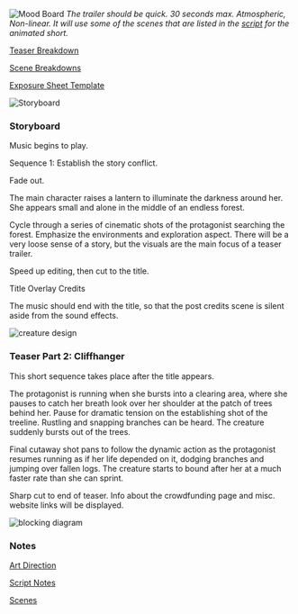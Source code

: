 ![Mood Board](https://github.com/jcongerkallas1/Folkvangr/blob/master/Images/mood_board.jpg)
*The trailer should be quick.  30 seconds max.  Atmospheric, Non-linear.  It will use some of the scenes that are listed in the [script](https://github.com/jcongerkallas1/Folkvangr/blob/master/Documents/script.mb) for the animated short.*



[Teaser Breakdown](https://docs.google.com/spreadsheets/d/18mjPXGELkkLXWfYmBkXutbYODC72F1Pq4-kggU4Dnno/edit?usp=sharing)

[Scene Breakdowns](https://docs.google.com/spreadsheets/d/1O49k0T9nOEONyeSdslIZxbT2U-ZDwiXI7stlKnVHx1g/edit?usp=sharing)

[Exposure Sheet Template](https://docs.google.com/spreadsheets/d/17MuCUg5NwhyVl2NZp06m9p3Ug7RId467MvHyuk9bij0/edit?usp=sharing)

![Storyboard](https://github.com/jcongerkallas1/Folkvangr/blob/master/Images/Storyboard_full.jpg)

### Storyboard

Music begins to play.

Sequence 1: Establish the story conflict.

Fade out.

The main character raises a lantern to illuminate the darkness around her.  She appears small and alone in the middle of an endless forest. 

Cycle through a series of cinematic shots of the protagonist searching the forest.  Emphasize the environments and exploration aspect.  There will be a very loose sense of a story, but the visuals are the main focus of a teaser trailer.

Speed up editing, then cut to the title.  

Title Overlay Credits

The music should end with the title, so that the post credits scene is silent aside from the sound effects.

![creature design](https://github.com/jcongerkallas1/Folkvangr/blob/master/Images/ettin_highpoly_sideview.jpg)

### Teaser Part 2: Cliffhanger
This short sequence takes place after the title appears.

The protagonist is running when she bursts into a clearing area, where she pauses to catch her breath look over her shoulder at the patch of trees behind her.  Pause for dramatic tension on the establishing shot of the treeline.  Rustling and snapping branches can be heard.  The creature suddenly bursts out of the trees.  

Final cutaway shot pans to follow the dynamic action as the protagonist resumes running as if her life depended on it, dodging branches and jumping over fallen logs.  The creature starts to bound after her at a much faster rate than she can sprint.

Sharp cut to end of teaser.  Info about the crowdfunding page and misc. website links will be displayed.

![blocking diagram](https://github.com/jcongerkallas1/Folkvangr/blob/master/Images/runestone_blocking.jpg)

### Notes
[Art Direction](https://github.com/jcongerkallas1/Folkvangr/blob/master/Documents/Art_Direction.md)

[Script Notes](https://github.com/jcongerkallas1/Folkvangr/blob/master/Documents/script_notes.md)

[Scenes](https://docs.google.com/spreadsheets/d/1soiSnhoUNk8RovoLnLDJ6DYIq36NbLedOZQUKWtnhjE/edit?usp=sharing)

